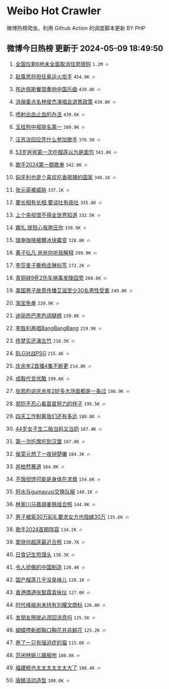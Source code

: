 # Weibo Hot Crawler 



微博热榜爬虫，利用 Github Action 的调度脚本更新 BY PHP 


## 微博今日热榜 更新于 2024-05-09 18:49:50 
1. [全国仅剩6地未全面取消住房限购](https://s.weibo.com/weibo?q=%23%E5%85%A8%E5%9B%BD%E4%BB%85%E5%89%A96%E5%9C%B0%E6%9C%AA%E5%85%A8%E9%9D%A2%E5%8F%96%E6%B6%88%E4%BD%8F%E6%88%BF%E9%99%90%E8%B4%AD%23&t=31&band_rank=1&Refer=top) `1.2M 🔥` 

1. [赵露思将担任奥运火炬手](https://s.weibo.com/weibo?q=%23%E8%B5%B5%E9%9C%B2%E6%80%9D%E5%B0%86%E6%8B%85%E4%BB%BB%E5%A5%A5%E8%BF%90%E7%81%AB%E7%82%AC%E6%89%8B%23&t=31&band_rank=2&Refer=top) `454.9K 🔥` 

1. [布达佩斯餐馆奏响中国乐曲](https://s.weibo.com/weibo?q=%23%E5%B8%83%E8%BE%BE%E4%BD%A9%E6%96%AF%E9%A4%90%E9%A6%86%E5%A5%8F%E5%93%8D%E4%B8%AD%E5%9B%BD%E4%B9%90%E6%9B%B2%23&t=31&band_rank=3&Refer=top) `439.8K 🔥` 

1. [消保委点名林俊杰演唱会退票政策](https://s.weibo.com/weibo?q=%23%E6%B6%88%E4%BF%9D%E5%A7%94%E7%82%B9%E5%90%8D%E6%9E%97%E4%BF%8A%E6%9D%B0%E6%BC%94%E5%94%B1%E4%BC%9A%E9%80%80%E7%A5%A8%E6%94%BF%E7%AD%96%23&t=31&band_rank=4&Refer=top) `439.8K 🔥` 

1. [喷射出血止血的办法](https://s.weibo.com/weibo?q=%E5%96%B7%E5%B0%84%E5%87%BA%E8%A1%80%E6%AD%A2%E8%A1%80%E7%9A%84%E5%8A%9E%E6%B3%95&t=31&band_rank=5&Refer=top) `439.6K 🔥` 

1. [玉桂狗中报排名第一](https://s.weibo.com/weibo?q=%E7%8E%89%E6%A1%82%E7%8B%97%E4%B8%AD%E6%8A%A5%E6%8E%92%E5%90%8D%E7%AC%AC%E4%B8%80&t=31&band_rank=6&Refer=top) `380.9K 🔥` 

1. [汪苏泷回应凭什么参加歌手](https://s.weibo.com/weibo?q=%23%E6%B1%AA%E8%8B%8F%E6%B3%B7%E5%9B%9E%E5%BA%94%E5%87%AD%E4%BB%80%E4%B9%88%E5%8F%82%E5%8A%A0%E6%AD%8C%E6%89%8B%23&t=31&band_rank=7&Refer=top) `376.5K 🔥` 

1. [53岁爸爸第一次吃榴莲以为是面包](https://s.weibo.com/weibo?q=%2353%E5%B2%81%E7%88%B8%E7%88%B8%E7%AC%AC%E4%B8%80%E6%AC%A1%E5%90%83%E6%A6%B4%E8%8E%B2%E4%BB%A5%E4%B8%BA%E6%98%AF%E9%9D%A2%E5%8C%85%23&t=31&band_rank=8&Refer=top) `343.8K 🔥` 

1. [歌手2024第一期歌单](https://s.weibo.com/weibo?q=%23%E6%AD%8C%E6%89%8B2024%E7%AC%AC%E4%B8%80%E6%9C%9F%E6%AD%8C%E5%8D%95%23&t=31&band_rank=9&Refer=top) `342.8K 🔥` 

1. [匈牙利也是个喜欢吃香喝辣的国家](https://s.weibo.com/weibo?q=%23%E5%8C%88%E7%89%99%E5%88%A9%E4%B9%9F%E6%98%AF%E4%B8%AA%E5%96%9C%E6%AC%A2%E5%90%83%E9%A6%99%E5%96%9D%E8%BE%A3%E7%9A%84%E5%9B%BD%E5%AE%B6%23&t=31&band_rank=10&Refer=top) `340.1K 🔥` 

1. [张元英被威胁](https://s.weibo.com/weibo?q=%23%E5%BC%A0%E5%85%83%E8%8B%B1%E8%A2%AB%E5%A8%81%E8%83%81%23&t=31&band_rank=11&Refer=top) `337.1K 🔥` 

1. [要长相有长相 要谈吐有痰吐](https://s.weibo.com/weibo?q=%E8%A6%81%E9%95%BF%E7%9B%B8%E6%9C%89%E9%95%BF%E7%9B%B8%20%E8%A6%81%E8%B0%88%E5%90%90%E6%9C%89%E7%97%B0%E5%90%90&t=31&band_rank=12&Refer=top) `335.8K 🔥` 

1. [上个央视恨不得全世界知道](https://s.weibo.com/weibo?q=%23%E4%B8%8A%E4%B8%AA%E5%A4%AE%E8%A7%86%E6%81%A8%E4%B8%8D%E5%BE%97%E5%85%A8%E4%B8%96%E7%95%8C%E7%9F%A5%E9%81%93%23&t=31&band_rank=13&Refer=top) `332.5K 🔥` 

1. [娜扎 就担心我艳压你](https://s.weibo.com/weibo?q=%E5%A8%9C%E6%89%8E%20%E5%B0%B1%E6%8B%85%E5%BF%83%E6%88%91%E8%89%B3%E5%8E%8B%E4%BD%A0&t=31&band_rank=14&Refer=top) `330.9K 🔥` 

1. [瑞幸咖啡被曝冰块霉变](https://s.weibo.com/weibo?q=%23%E7%91%9E%E5%B9%B8%E5%92%96%E5%95%A1%E8%A2%AB%E6%9B%9D%E5%86%B0%E5%9D%97%E9%9C%89%E5%8F%98%23&t=31&band_rank=15&Refer=top) `328.8K 🔥` 

1. [黄子弘凡 爸爸你听我解释](https://s.weibo.com/weibo?q=%E9%BB%84%E5%AD%90%E5%BC%98%E5%87%A1%20%E7%88%B8%E7%88%B8%E4%BD%A0%E5%90%AC%E6%88%91%E8%A7%A3%E9%87%8A&t=31&band_rank=16&Refer=top) `299.9K 🔥` 

1. [李莎旻子撕杨丞琳标签](https://s.weibo.com/weibo?q=%23%E6%9D%8E%E8%8E%8E%E6%97%BB%E5%AD%90%E6%92%95%E6%9D%A8%E4%B8%9E%E7%90%B3%E6%A0%87%E7%AD%BE%23&t=31&band_rank=17&Refer=top) `272.2K 🔥` 

1. [青铜峡9死2伤车祸事发陵园旁](https://s.weibo.com/weibo?q=%23%E9%9D%92%E9%93%9C%E5%B3%A19%E6%AD%BB2%E4%BC%A4%E8%BD%A6%E7%A5%B8%E4%BA%8B%E5%8F%91%E9%99%B5%E5%9B%AD%E6%97%81%23&t=31&band_rank=18&Refer=top) `260.6K 🔥` 

1. [美国男子故意传播艾滋至少30名男性受害](https://s.weibo.com/weibo?q=%23%E7%BE%8E%E5%9B%BD%E7%94%B7%E5%AD%90%E6%95%85%E6%84%8F%E4%BC%A0%E6%92%AD%E8%89%BE%E6%BB%8B%E8%87%B3%E5%B0%9130%E5%90%8D%E7%94%B7%E6%80%A7%E5%8F%97%E5%AE%B3%23&t=31&band_rank=19&Refer=top) `249.8K 🔥` 

1. [淘宝免单](https://s.weibo.com/weibo?q=%E6%B7%98%E5%AE%9D%E5%85%8D%E5%8D%95&t=31&band_rank=20&Refer=top) `220.9K 🔥` 

1. [迪丽热巴黑色阔腿裤](https://s.weibo.com/weibo?q=%23%E8%BF%AA%E4%B8%BD%E7%83%AD%E5%B7%B4%E9%BB%91%E8%89%B2%E9%98%94%E8%85%BF%E8%A3%A4%23&t=31&band_rank=21&Refer=top) `220.8K 🔥` 

1. [李胜利再唱BangBangBang](https://s.weibo.com/weibo?q=%23%E6%9D%8E%E8%83%9C%E5%88%A9%E5%86%8D%E5%94%B1BangBangBang%23&t=31&band_rank=22&Refer=top) `219.9K 🔥` 

1. [佟梦实还演五竹](https://s.weibo.com/weibo?q=%23%E4%BD%9F%E6%A2%A6%E5%AE%9E%E8%BF%98%E6%BC%94%E4%BA%94%E7%AB%B9%23&t=31&band_rank=23&Refer=top) `218.5K 🔥` 

1. [BLG对战PSG](https://s.weibo.com/weibo?q=%23BLG%E5%AF%B9%E6%88%98PSG%23&t=31&band_rank=24&Refer=top) `215.4K 🔥` 

1. [庆余年2首播4集不断更](https://s.weibo.com/weibo?q=%23%E5%BA%86%E4%BD%99%E5%B9%B42%E9%A6%96%E6%92%AD4%E9%9B%86%E4%B8%8D%E6%96%AD%E6%9B%B4%23&t=31&band_rank=25&Refer=top) `214.8K 🔥` 

1. [成毅代言优酷](https://s.weibo.com/weibo?q=%23%E6%88%90%E6%AF%85%E4%BB%A3%E8%A8%80%E4%BC%98%E9%85%B7%23&t=31&band_rank=26&Refer=top) `199.6K 🔥` 

1. [张若昀说庆余年2好多大场面都是一条过](https://s.weibo.com/weibo?q=%23%E5%BC%A0%E8%8B%A5%E6%98%80%E8%AF%B4%E5%BA%86%E4%BD%99%E5%B9%B42%E5%A5%BD%E5%A4%9A%E5%A4%A7%E5%9C%BA%E9%9D%A2%E9%83%BD%E6%98%AF%E4%B8%80%E6%9D%A1%E8%BF%87%23&t=31&band_rank=27&Refer=top) `198.9K 🔥` 

1. [郑恺不忍心看苗苗努力的样子](https://s.weibo.com/weibo?q=%23%E9%83%91%E6%81%BA%E4%B8%8D%E5%BF%8D%E5%BF%83%E7%9C%8B%E8%8B%97%E8%8B%97%E5%8A%AA%E5%8A%9B%E7%9A%84%E6%A0%B7%E5%AD%90%23&t=31&band_rank=28&Refer=top) `195.5K 🔥` 

1. [四天工作制离我们还有多远](https://s.weibo.com/weibo?q=%23%E5%9B%9B%E5%A4%A9%E5%B7%A5%E4%BD%9C%E5%88%B6%E7%A6%BB%E6%88%91%E4%BB%AC%E8%BF%98%E6%9C%89%E5%A4%9A%E8%BF%9C%23&t=31&band_rank=29&Refer=top) `188.8K 🔥` 

1. [44岁女子生二胎当妈又当奶](https://s.weibo.com/weibo?q=%2344%E5%B2%81%E5%A5%B3%E5%AD%90%E7%94%9F%E4%BA%8C%E8%83%8E%E5%BD%93%E5%A6%88%E5%8F%88%E5%BD%93%E5%A5%B6%23&t=31&band_rank=30&Refer=top) `187.4K 🔥` 

1. [第一次吃席吃到汉堡](https://s.weibo.com/weibo?q=%23%E7%AC%AC%E4%B8%80%E6%AC%A1%E5%90%83%E5%B8%AD%E5%90%83%E5%88%B0%E6%B1%89%E5%A0%A1%23&t=31&band_rank=31&Refer=top) `187.0K 🔥` 

1. [侯雯元想了一夜钟楚曦](https://s.weibo.com/weibo?q=%23%E4%BE%AF%E9%9B%AF%E5%85%83%E6%83%B3%E4%BA%86%E4%B8%80%E5%A4%9C%E9%92%9F%E6%A5%9A%E6%9B%A6%23&t=31&band_rank=32&Refer=top) `184.3K 🔥` 

1. [井柏然赛道](https://s.weibo.com/weibo?q=%23%E4%BA%95%E6%9F%8F%E7%84%B6%E8%B5%9B%E9%81%93%23&t=31&band_rank=33&Refer=top) `164.0K 🔥` 

1. [不饿但馋可能是身体在求救](https://s.weibo.com/weibo?q=%23%E4%B8%8D%E9%A5%BF%E4%BD%86%E9%A6%8B%E5%8F%AF%E8%83%BD%E6%98%AF%E8%BA%AB%E4%BD%93%E5%9C%A8%E6%B1%82%E6%95%91%23&t=31&band_rank=34&Refer=top) `154.6K 🔥` 

1. [阿水与gumayusi交换队服](https://s.weibo.com/weibo?q=%E9%98%BF%E6%B0%B4%E4%B8%8Egumayusi%E4%BA%A4%E6%8D%A2%E9%98%9F%E6%9C%8D&t=31&band_rank=35&Refer=top) `148.1K 🔥` 

1. [林家川马嘉祺姜珮瑶合照](https://s.weibo.com/weibo?q=%23%E6%9E%97%E5%AE%B6%E5%B7%9D%E9%A9%AC%E5%98%89%E7%A5%BA%E5%A7%9C%E7%8F%AE%E7%91%B6%E5%90%88%E7%85%A7%23&t=31&band_rank=36&Refer=top) `144.9K 🔥` 

1. [男子被索30万彩礼要求女方也陪嫁30万](https://s.weibo.com/weibo?q=%23%E7%94%B7%E5%AD%90%E8%A2%AB%E7%B4%A230%E4%B8%87%E5%BD%A9%E7%A4%BC%E8%A6%81%E6%B1%82%E5%A5%B3%E6%96%B9%E4%B9%9F%E9%99%AA%E5%AB%8130%E4%B8%87%23&t=31&band_rank=37&Refer=top) `135.6K 🔥` 

1. [歌手2024首期阵容](https://s.weibo.com/weibo?q=%23%E6%AD%8C%E6%89%8B2024%E9%A6%96%E6%9C%9F%E9%98%B5%E5%AE%B9%23&t=31&band_rank=38&Refer=top) `134.2K 🔥` 

1. [窦骁何超莲最近合照](https://s.weibo.com/weibo?q=%23%E7%AA%A6%E9%AA%81%E4%BD%95%E8%B6%85%E8%8E%B2%E6%9C%80%E8%BF%91%E5%90%88%E7%85%A7%23&t=31&band_rank=39&Refer=top) `130.7K 🔥` 

1. [日食记生煎馒头](https://s.weibo.com/weibo?q=%E6%97%A5%E9%A3%9F%E8%AE%B0%E7%94%9F%E7%85%8E%E9%A6%92%E5%A4%B4&t=31&band_rank=40&Refer=top) `130.3K 🔥` 

1. [令人骄傲的中国制造](https://s.weibo.com/weibo?q=%23%E4%BB%A4%E4%BA%BA%E9%AA%84%E5%82%B2%E7%9A%84%E4%B8%AD%E5%9B%BD%E5%88%B6%E9%80%A0%23&t=31&band_rank=41&Refer=top) `128.4K 🔥` 

1. [国产榴莲几乎没臭味儿](https://s.weibo.com/weibo?q=%23%E5%9B%BD%E4%BA%A7%E6%A6%B4%E8%8E%B2%E5%87%A0%E4%B9%8E%E6%B2%A1%E8%87%AD%E5%91%B3%E5%84%BF%23&t=31&band_rank=42&Refer=top) `128.1K 🔥` 

1. [香港偶遇张智霖袁咏仪](https://s.weibo.com/weibo?q=%23%E9%A6%99%E6%B8%AF%E5%81%B6%E9%81%87%E5%BC%A0%E6%99%BA%E9%9C%96%E8%A2%81%E5%92%8F%E4%BB%AA%23&t=31&band_rank=43&Refer=top) `127.0K 🔥` 

1. [时代峰峻尚未持有刘耀文商标](https://s.weibo.com/weibo?q=%23%E6%97%B6%E4%BB%A3%E5%B3%B0%E5%B3%BB%E5%B0%9A%E6%9C%AA%E6%8C%81%E6%9C%89%E5%88%98%E8%80%80%E6%96%87%E5%95%86%E6%A0%87%23&t=31&band_rank=44&Refer=top) `126.8K 🔥` 

1. [发朋友圈就必须回消息吗](https://s.weibo.com/weibo?q=%23%E5%8F%91%E6%9C%8B%E5%8F%8B%E5%9C%88%E5%B0%B1%E5%BF%85%E9%A1%BB%E5%9B%9E%E6%B6%88%E6%81%AF%E5%90%97%23&t=31&band_rank=45&Refer=top) `125.5K 🔥` 

1. [蝴蝶停新郎胸口胸花并非鲜花](https://s.weibo.com/weibo?q=%23%E8%9D%B4%E8%9D%B6%E5%81%9C%E6%96%B0%E9%83%8E%E8%83%B8%E5%8F%A3%E8%83%B8%E8%8A%B1%E5%B9%B6%E9%9D%9E%E9%B2%9C%E8%8A%B1%23&t=31&band_rank=46&Refer=top) `125.2K 🔥` 

1. [养了一只有强迫症的猫](https://s.weibo.com/weibo?q=%23%E5%85%BB%E4%BA%86%E4%B8%80%E5%8F%AA%E6%9C%89%E5%BC%BA%E8%BF%AB%E7%97%87%E7%9A%84%E7%8C%AB%23&t=31&band_rank=47&Refer=top) `115.6K 🔥` 

1. [范闲林婉儿婚服吻](https://s.weibo.com/weibo?q=%23%E8%8C%83%E9%97%B2%E6%9E%97%E5%A9%89%E5%84%BF%E5%A9%9A%E6%9C%8D%E5%90%BB%23&t=31&band_rank=48&Refer=top) `108.8K 🔥` 

1. [福建舰也太太太太太太大了](https://s.weibo.com/weibo?q=%23%E7%A6%8F%E5%BB%BA%E8%88%B0%E4%B9%9F%E5%A4%AA%E5%A4%AA%E5%A4%AA%E5%A4%AA%E5%A4%AA%E5%A4%AA%E5%A4%A7%E4%BA%86%23&t=31&band_rank=49&Refer=top) `108.4K 🔥` 

1. [唐嫣活动造型](https://s.weibo.com/weibo?q=%23%E5%94%90%E5%AB%A3%E6%B4%BB%E5%8A%A8%E9%80%A0%E5%9E%8B%23&t=31&band_rank=50&Refer=top) `108.0K 🔥` 

